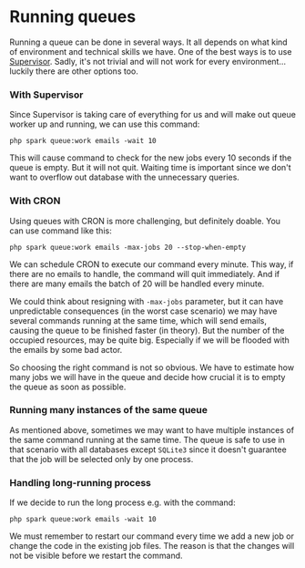 # Running queues

Running a queue can be done in several ways. It all depends on what kind of environment and technical skills we have. One of the best ways is to use [Supervisor](http://supervisord.org). Sadly, it's not trivial and will not work for every environment... luckily there are other options too.

### With Supervisor

Since Supervisor is taking care of everything for us and will make out queue worker up and running, we can use this command:

```cli
php spark queue:work emails -wait 10
```

This will cause command to check for the new jobs every 10 seconds if the queue is empty. But it will not quit. Waiting time is important since we don't want to overflow out database with the unnecessary queries.

### With CRON

Using queues with CRON is more challenging, but definitely doable. You can use command like this:

```cli
php spark queue:work emails -max-jobs 20 --stop-when-empty
```

We can schedule CRON to execute our command every minute. This way, if there are no emails to handle, the command will quit immediately. And if there are many emails the batch of 20 will be handled every minute.

We could think about resigning with `-max-jobs` parameter, but it can have unpredictable consequences (in the worst case scenario) we may have several commands running at the same time, which will send emails, causing the queue to be finished faster (in theory). But the number of the occupied resources, may be quite big. Especially if we will be flooded with the emails by some bad actor.

So choosing the right command is not so obvious. We have to estimate how many jobs we will have in the queue and decide how crucial it is to empty the queue as soon as possible.

### Running many instances of the same queue

As mentioned above, sometimes we may want to have multiple instances of the same command running at the same time. The queue is safe to use in that scenario with all databases except `SQLite3` since it doesn't guarantee that the job will be selected only by one process.

### Handling long-running process

If we decide to run the long process e.g. with the command:

```cli
php spark queue:work emails -wait 10
```

We must remember to restart our command every time we add a new job or change the code in the existing job files. The reason is that the changes will not be visible before we restart the command.
